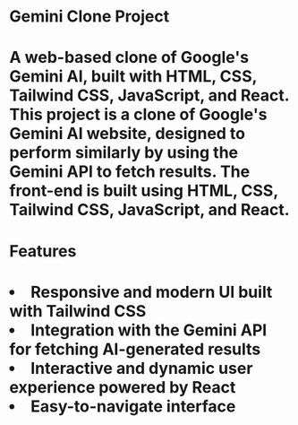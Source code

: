 <h1>Gemini Clone Project<h1/>
A web-based clone of Google's Gemini AI, built with HTML, CSS, Tailwind CSS, JavaScript, and React.
This project is a clone of Google's Gemini AI website, designed to perform similarly by using the Gemini API to fetch results. The front-end is built using HTML, CSS, Tailwind CSS, JavaScript, and React.

<h1>Features<h1/>
<li>Responsive and modern UI built with Tailwind CSS</li>
<li>Integration with the Gemini API for fetching AI-generated results</li>
<li>Interactive and dynamic user experience powered by React</li>
<li>Easy-to-navigate interface</li>
